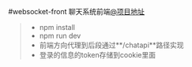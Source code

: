 #websocket-front 聊天系统前端[@项目地址](http://58.87.67.254/#/)

> * npm install 
> * npm run dev
> * 前端方向代理到后段通过**/chatapi**路径实现
> * 登录的信息的token存储到cookie里面
